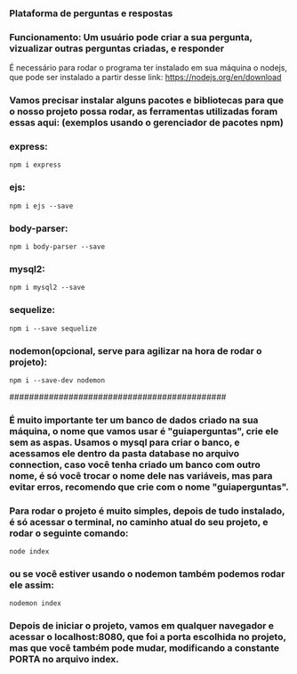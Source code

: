 ### Plataforma de perguntas e respostas ###

### Funcionamento: Um usuário pode criar a sua pergunta, vizualizar outras perguntas criadas, e responder ### 

É necessário para rodar o programa ter instalado em sua máquina o nodejs, que pode ser instalado a partir desse link: https://nodejs.org/en/download

### Vamos precisar instalar alguns pacotes e bibliotecas para que o nosso projeto possa rodar, as ferramentas utilizadas foram essas aqui: (exemplos usando o gerenciador de pacotes npm)

### express:

    npm i express

### ejs: 

    npm i ejs --save 

### body-parser: 

    npm i body-parser --save

### mysql2:

    npm i mysql2 --save 

### sequelize:
      
    npm i --save sequelize 

### nodemon(opcional, serve para agilizar na hora de rodar o projeto):

    npm i --save-dev nodemon 

############################################

### É muito importante ter um banco de dados criado na sua máquina, o nome que vamos usar é "guiaperguntas", crie ele sem as aspas. Usamos o mysql para criar o banco, e acessamos ele dentro da pasta database no arquivo connection, caso você tenha criado um banco com outro nome, é só você trocar o nome dele nas variáveis, mas para evitar erros, recomendo que crie com o nome "guiaperguntas".

### 

### Para rodar o projeto é muito simples, depois de tudo instalado, é só acessar o terminal, no caminho atual do seu projeto, e rodar o seguinte comando:

    node index 

### ou se você estiver usando o nodemon também podemos rodar ele assim:

    nodemon index

### Depois de iniciar o projeto, vamos em qualquer navegador e acessar o localhost:8080, que foi a porta escolhida no projeto, mas que você também pode mudar, modificando a constante PORTA no arquivo index.

